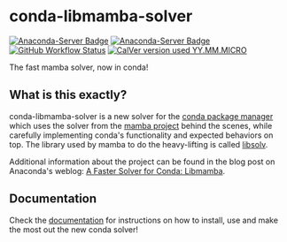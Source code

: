 # conda-libmamba-solver

[![Anaconda-Server Badge](https://anaconda.org/main/conda-libmamba-solver/badges/version.svg)](https://anaconda.org/main/conda-libmamba-solver)
[![Anaconda-Server Badge](https://anaconda.org/main/conda-libmamba-solver/badges/latest_release_date.svg)](https://anaconda.org/main/conda-libmamba-solver)
[![GitHub Workflow Status](https://img.shields.io/github/actions/workflow/status/conda/conda-libmamba-solver/tests.yml?branch=main&label=Tests&logo=github&style=flat-square)](https://github.com/conda/conda-libmamba-solver/actions/workflows/tests.yml)
[![CalVer version used YY.MM.MICRO](https://img.shields.io/badge/calver-YY.MM.MICRO-22bfda.svg?style=flat-square)](https://calver.org)

The fast mamba solver, now in conda!

## What is this exactly?

conda-libmamba-solver is a new solver for the
[conda package manager](https://docs.conda.io/) which uses the solver from the
[mamba project](https://mamba.readthedocs.io/) behind the scenes, while
carefully implementing conda's functionality and expected behaviors on top.
The library used by mamba to do the heavy-lifting is called [libsolv](https://github.com/openSUSE/libsolv).

Additional information about the project can be found in the blog post on Anaconda's weblog:
[A Faster Solver for Conda: Libmamba](https://www.anaconda.com/blog/a-faster-conda-for-a-growing-community).

## Documentation

Check the [documentation](https://conda.github.io/conda-libmamba-solver/) for
instructions on how to install, use and make the most out the new conda solver!
